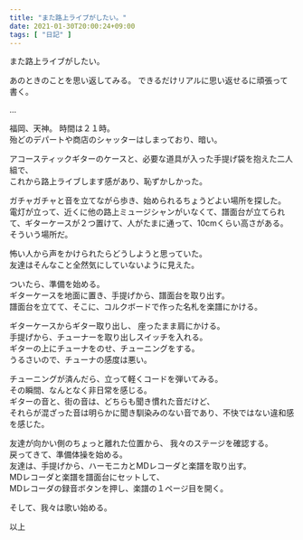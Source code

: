 ```yaml
---
title: "また路上ライブがしたい。"
date: 2021-01-30T20:00:24+09:00
tags: [ "日記" ]
---
```


また路上ライブがしたい。

<!--more-->

あのときのことを思い返してみる。
できるだけリアルに思い返せるに頑張って書く。

...

福岡、天神。 時間は２１時。  
殆どのデパートや商店のシャッターはしまっており、暗い。

アコースティックギターのケースと、必要な道具が入った手提げ袋を抱えた二人組で、  
これから路上ライブします感があり、恥ずかしかった。

ガチャガチャと音を立てながら歩き、始められるちょうどよい場所を探した。 
電灯が立って、近くに他の路上ミュージシャンがいなくて、譜面台が立てられて、ギターケースが２つ置けて、人がたまに通って、10cmくらい高さがある。そういう場所だ。

怖い人から声をかけられたらどうしようと思っていた。  
友達はそんなこと全然気にしていないように見えた。

ついたら、準備を始める。  
ギターケースを地面に置き、手提げから、譜面台を取り出す。  
譜面台を立てて、そこに、コルクボードで作った名札を楽譜にかける。

ギターケースからギター取り出し、 座ったまま肩にかける。  
手提げから、チューナーを取り出しスイッチを入れる。  
ギターの上にチューナをのせ、チューニングをする。  
うるさいので、チューナの感度は悪い。

チューニングが済んだら、立って軽くコードを弾いてみる。  
その瞬間、なんとなく非日常を感じる。   
ギターの音と、街の音は、どちらも聞き慣れた音だけど、  
それらが混ざった音は明らかに聞き馴染みのない音であり、不快ではない違和感を感じた。

友達が向かい側のちょっと離れた位置から、 我々のステージを確認する。  
戻ってきて、準備体操を始める。    
友達は、手提げから、ハーモニカとMDレコーダと楽譜を取り出す。   
MDレコーダと楽譜を譜面台にセットして、  
MDレコーダの録音ボタンを押し、楽譜の１ページ目を開く。

そして、我々は歌い始める。

以上
